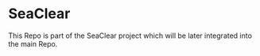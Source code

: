 # SeaClear
This Repo is part of the SeaClear project which will be later integrated into the main Repo.
